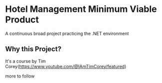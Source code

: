 # Hotel Management Minimum Viable Product

A continuous broad project practicing the .NET environment

## Why this Project?
It's a course by Tim Corey(https://www.youtube.com/@IAmTimCorey/featured) 


more to follow
